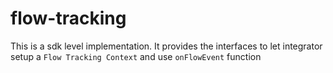 # flow-tracking
This is a sdk level implementation. It provides the interfaces to let integrator setup a `Flow Tracking Context` and use `onFlowEvent` function 